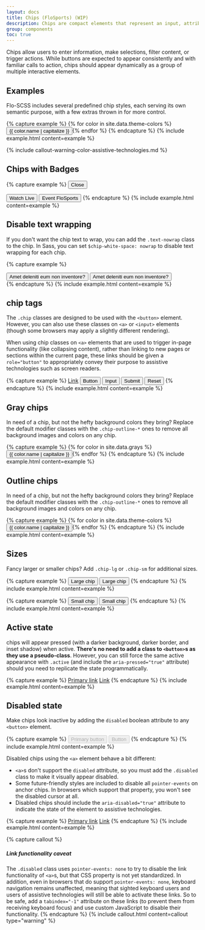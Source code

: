 ```yaml
---
layout: docs
title: Chips (FloSports) (WIP)
description: Chips are compact elements that represent an input, attribute, or action.
group: components
toc: true
---
```


Chips allow users to enter information, make selections, filter content, or
trigger actions. While buttons are expected to appear consistently and with
familiar calls to action, chips should appear dynamically as a group of
multiple interactive elements.

## Examples

Flo-SCSS includes several predefined chip styles, each serving its own semantic purpose, with a few extras thrown in for more control.

{% capture example %}
{% for color in site.data.theme-colors %}
<button type="button" class="chip chip-{{ color.name }}">{{ color.name | capitalize }}</button>{% endfor %}
{% endcapture %}
{% include example.html content=example %}

{% include callout-warning-color-assistive-technologies.md %}

## Chips with Badges

{% capture example %}
<button type="button" class="chip chip-light chip-close">
  Close 
</button>

<button type="button" class="chip chip-light">
  Watch <span class="badge badge-400 bg-primary text-white">Live</span>
</button>

<button type="button" class="chip chip-light">
  Event <span class="badge badge-400 badge-pill">FloSports</span>
</button>
{% endcapture %}
{% include example.html content=example %}

## Disable text wrapping

If you don't want the chip text to wrap, you can add the `.text-nowrap` class to the chip. In Sass, you can set `$chip-white-space: nowrap` to disable text wrapping for each chip.

{% capture example %}

<div class="w-10">
  <button class="chip chip-primary" type="submit">Amet deleniti eum non inventore?</button>
  <button class="chip chip-primary text-nowrap" type="submit">Amet deleniti eum non inventore?</button>
</div>
{% endcapture %}
{% include example.html content=example %}

## chip tags

The `.chip` classes are designed to be used with the `<button>` element. However, you can also use these classes on `<a>` or `<input>` elements (though some browsers may apply a slightly different rendering).

When using chip classes on `<a>` elements that are used to trigger in-page functionality (like collapsing content), rather than linking to new pages or sections within the current page, these links should be given a `role="button"` to appropriately convey their purpose to assistive technologies such as screen readers.

{% capture example %}
<a class="chip chip-primary" href="#" role="button">Link</a>
<button class="chip chip-primary" type="submit">Button</button>
<input class="chip chip-primary" type="button" value="Input">
<input class="chip chip-primary" type="submit" value="Submit">
<input class="chip chip-primary" type="reset" value="Reset">
{% endcapture %}
{% include example.html content=example %}

## Gray chips

In need of a chip, but not the hefty background colors they bring? Replace the default modifier classes with the `.chip-outline-*` ones to remove all background images and colors on any chip.

{% capture example %}
{% for color in site.data.grays %}
<button type="button" class="chip chip-{{ color.name }}">{{ color.name | capitalize }}</button>{% endfor %}
{% endcapture %}
{% include example.html content=example %}

## Outline chips

In need of a chip, but not the hefty background colors they bring? Replace the default modifier classes with the `.chip-outline-*` ones to remove all background images and colors on any chip.

{% capture example %}
{% for color in site.data.theme-colors %}
<button type="button" class="chip chip-outline-{{ color.name }}">{{ color.name | capitalize }}</button>{% endfor %}
{% endcapture %}
{% include example.html content=example %}

## Sizes

Fancy larger or smaller chips? Add `.chip-lg` or `.chip-sm` for additional sizes.

{% capture example %}
<button type="button" class="chip chip-primary chip-lg">Large chip</button>
<button type="button" class="chip chip-secondary chip-lg">Large chip</button>
{% endcapture %}
{% include example.html content=example %}

{% capture example %}
<button type="button" class="chip chip-primary chip-sm">Small chip</button>
<button type="button" class="chip chip-secondary chip-sm">Small chip</button>
{% endcapture %}
{% include example.html content=example %}

## Active state

chips will appear pressed (with a darker background, darker border, and inset shadow) when active. **There's no need to add a class to `<button>`s as they use a pseudo-class**. However, you can still force the same active appearance with `.active` (and include the <code>aria-pressed="true"</code> attribute) should you need to replicate the state programmatically.

{% capture example %}
<a href="#" class="chip chip-primary chip-lg active" role="button" aria-pressed="true">Primary link</a>
<a href="#" class="chip chip-secondary chip-lg active" role="button" aria-pressed="true">Link</a>
{% endcapture %}
{% include example.html content=example %}

## Disabled state

Make chips look inactive by adding the `disabled` boolean attribute to any `<button>` element.

{% capture example %}
<button type="button" class="chip chip-lg chip-primary" disabled>Primary button</button>
<button type="button" class="chip chip-secondary chip-lg" disabled>Button</button>
{% endcapture %}
{% include example.html content=example %}

Disabled chips using the `<a>` element behave a bit different:

- `<a>`s don't support the `disabled` attribute, so you must add the `.disabled` class to make it visually appear disabled.
- Some future-friendly styles are included to disable all `pointer-events` on anchor chips. In browsers which support that property, you won't see the disabled cursor at all.
- Disabled chips should include the `aria-disabled="true"` attribute to indicate the state of the element to assistive technologies.

{% capture example %}
<a href="#" class="chip chip-primary chip-lg disabled" tabindex="-1" role="button" aria-disabled="true">Primary link</a>
<a href="#" class="chip chip-secondary chip-lg disabled" tabindex="-1" role="button" aria-disabled="true">Link</a>
{% endcapture %}
{% include example.html content=example %}

{% capture callout %}

##### Link functionality caveat

The `.disabled` class uses `pointer-events: none` to try to disable the link functionality of `<a>`s, but that CSS property is not yet standardized. In addition, even in browsers that do support `pointer-events: none`, keyboard navigation remains unaffected, meaning that sighted keyboard users and users of assistive technologies will still be able to activate these links. So to be safe, add a `tabindex="-1"` attribute on these links (to prevent them from receiving keyboard focus) and use custom JavaScript to disable their functionality.
{% endcapture %}
{% include callout.html content=callout type="warning" %}
